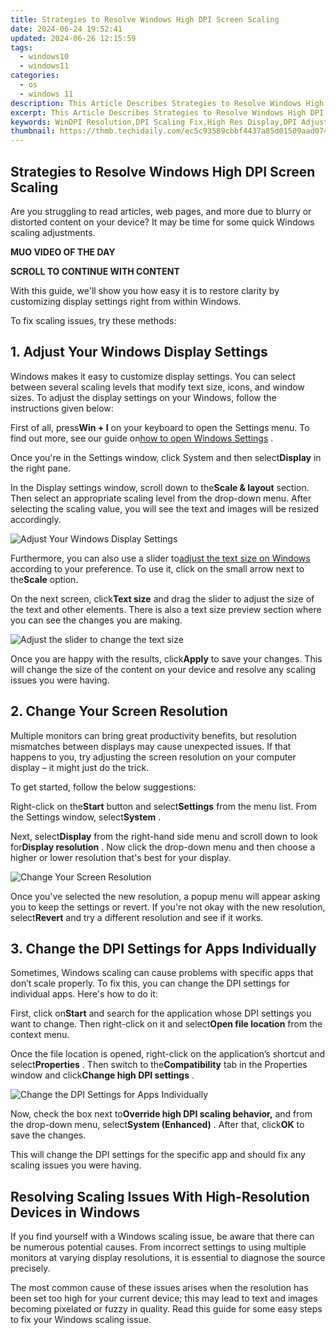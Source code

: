 ```yaml
---
title: Strategies to Resolve Windows High DPI Screen Scaling
date: 2024-06-24 19:52:41
updated: 2024-06-26 12:15:59
tags:
  - windows10
  - windows11
categories:
  - os
  - windows 11
description: This Article Describes Strategies to Resolve Windows High DPI Screen Scaling
excerpt: This Article Describes Strategies to Resolve Windows High DPI Screen Scaling
keywords: WinDPI Resolution,DPI Scaling Fix,High Res Display,DPI Adjustment Guide,Windows High-Density Screen,Optimize DPI Settings,Screen Scaling Solutions
thumbnail: https://thmb.techidaily.com/ec5c93589cbbf4437a85d01509aad074c0824b7a47a862a6e3798990cfe51fb1.png
---
```


## Strategies to Resolve Windows High DPI Screen Scaling

 Are you struggling to read articles, web pages, and more due to blurry or distorted content on your device? It may be time for some quick Windows scaling adjustments.

 **MUO VIDEO OF THE DAY**

 **SCROLL TO CONTINUE WITH CONTENT**

 With this guide, we'll show you how easy it is to restore clarity by customizing display settings right from within Windows.

To fix scaling issues, try these methods:

## 1\. Adjust Your Windows Display Settings

 Windows makes it easy to customize display settings. You can select between several scaling levels that modify text size, icons, and window sizes. To adjust the display settings on your Windows, follow the instructions given below:

 First of all, press**Win + I** on your keyboard to open the Settings menu. To find out more, see our guide on[how to open Windows Settings](https://www.makeuseof.com/windows-ways-to-open-system-settings/) .

 Once you're in the Settings window, click System and then select**Display** in the right pane.

 In the Display settings window, scroll down to the**Scale & layout** section. Then select an appropriate scaling level from the drop-down menu. After selecting the scaling value, you will see the text and images will be resized accordingly.

![Adjust Your Windows Display Settings](https://static1.makeuseofimages.com/wordpress/wp-content/uploads/2023/03/adjust-your-windows-display-settings.jpg)

 Furthermore, you can also use a slider to[adjust the text size on Windows](https://www.makeuseof.com/tag/windows-10-fonts-text-sizes/) according to your preference. To use it, click on the small arrow next to the**Scale** option.

 On the next screen, click**Text size** and drag the slider to adjust the size of the text and other elements. There is also a text size preview section where you can see the changes you are making.

![Adjust the slider to change the text size](https://static1.makeuseofimages.com/wordpress/wp-content/uploads/2023/03/adjust-the-slider-to-change-the-text-size.jpg)

 Once you are happy with the results, click**Apply** to save your changes. This will change the size of the content on your device and resolve any scaling issues you were having.

## 2\. Change Your Screen Resolution

 Multiple monitors can bring great productivity benefits, but resolution mismatches between displays may cause unexpected issues. If that happens to you, try adjusting the screen resolution on your computer display – it might just do the trick.

To get started, follow the below suggestions:

 Right-click on the**Start** button and select**Settings** from the menu list. From the Settings window, select**System** .

 Next, select**Display** from the right-hand side menu and scroll down to look for**Display resolution** . Now click the drop-down menu and then choose a higher or lower resolution that's best for your display.

![Change Your Screen Resolution](https://static1.makeuseofimages.com/wordpress/wp-content/uploads/2023/03/change-your-screen-resolution.jpg)

 Once you've selected the new resolution, a popup menu will appear asking you to keep the settings or revert. If you're not okay with the new resolution, select**Revert** and try a different resolution and see if it works.

## 3\. Change the DPI Settings for Apps Individually

 Sometimes, Windows scaling can cause problems with specific apps that don’t scale properly. To fix this, you can change the DPI settings for individual apps. Here's how to do it:

 First, click on**Start** and search for the application whose DPI settings you want to change. Then right-click on it and select**Open file location** from the context menu.

 Once the file location is opened, right-click on the application’s shortcut and select**Properties** . Then switch to the**Compatibility** tab in the Properties window and click**Change high DPI settings** .

![Change the DPI Settings for Apps Individually](https://static1.makeuseofimages.com/wordpress/wp-content/uploads/2023/03/change-the-dpi-settings-for-apps-individually.jpg)

 Now, check the box next to**Override high DPI scaling behavior,** and from the drop-down menu, select**System (Enhanced)** . After that, click**OK** to save the changes.

 This will change the DPI settings for the specific app and should fix any scaling issues you were having.

## Resolving Scaling Issues With High-Resolution Devices in Windows

 If you find yourself with a Windows scaling issue, be aware that there can be numerous potential causes. From incorrect settings to using multiple monitors at varying display resolutions, it is essential to diagnose the source precisely.

 The most common cause of these issues arises when the resolution has been set too high for your current device; this may lead to text and images becoming pixelated or fuzzy in quality. Read this guide for some easy steps to fix your Windows scaling issue.


<ins class="adsbygoogle"
     style="display:block"
     data-ad-format="autorelaxed"
     data-ad-client="ca-pub-7571918770474297"
     data-ad-slot="1223367746"></ins>



<ins class="adsbygoogle"
     style="display:block"
     data-ad-client="ca-pub-7571918770474297"
     data-ad-slot="8358498916"
     data-ad-format="auto"
     data-full-width-responsive="true"></ins>
